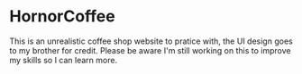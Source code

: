 # HornorCoffee
This is an unrealistic coffee shop website to pratice with, the UI design goes to my brother for credit. Please be aware I'm still working on this to improve my skills so I can learn more.
